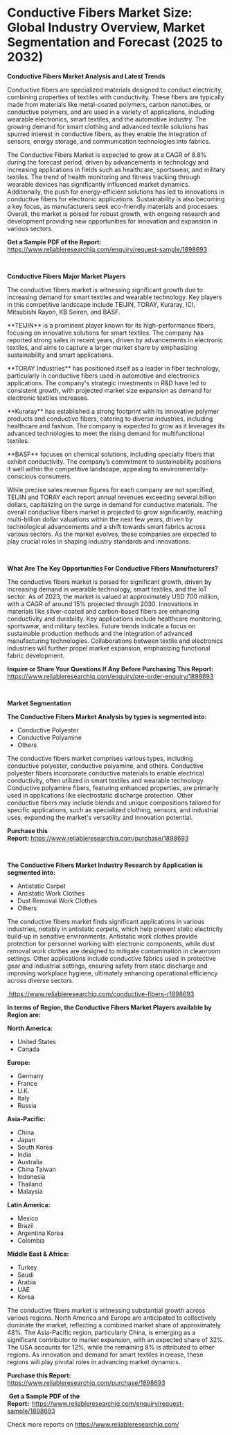 <p><h1>Conductive Fibers Market Size: Global Industry Overview, Market Segmentation and Forecast (2025 to 2032)</h1></p><p><strong>Conductive Fibers Market Analysis and Latest Trends</strong></p>
<p><p>Conductive fibers are specialized materials designed to conduct electricity, combining properties of textiles with conductivity. These fibers are typically made from materials like metal-coated polymers, carbon nanotubes, or conductive polymers, and are used in a variety of applications, including wearable electronics, smart textiles, and the automotive industry. The growing demand for smart clothing and advanced textile solutions has spurred interest in conductive fibers, as they enable the integration of sensors, energy storage, and communication technologies into fabrics.</p><p>The Conductive Fibers Market is expected to grow at a CAGR of 8.8% during the forecast period, driven by advancements in technology and increasing applications in fields such as healthcare, sportswear, and military textiles. The trend of health monitoring and fitness tracking through wearable devices has significantly influenced market dynamics. Additionally, the push for energy-efficient solutions has led to innovations in conductive fibers for electronic applications. Sustainability is also becoming a key focus, as manufacturers seek eco-friendly materials and processes. Overall, the market is poised for robust growth, with ongoing research and development providing new opportunities for innovation and expansion in various sectors.</p></p>
<p><strong>Get a Sample PDF of the Report:&nbsp;</strong> <a href="https://www.reliableresearchiq.com/enquiry/request-sample/1898693?utm_campaign=2282&utm_medium=2&utm_source=Github&utm_content=ia&utm_term=31032025&utm_id=conductive-fibers">https://www.reliableresearchiq.com/enquiry/request-sample/1898693</a></p>
<p>&nbsp;</p>
<p><strong>Conductive Fibers Major Market Players</strong></p>
<p><p>The conductive fibers market is witnessing significant growth due to increasing demand for smart textiles and wearable technology. Key players in this competitive landscape include TEIJIN, TORAY, Kuraray, ICI, Mitsubishi Rayon, KB Seiren, and BASF.</p><p>**TEIJIN** is a prominent player known for its high-performance fibers, focusing on innovative solutions for smart textiles. The company has reported strong sales in recent years, driven by advancements in electronic textiles, and aims to capture a larger market share by emphasizing sustainability and smart applications.</p><p>**TORAY Industries** has positioned itself as a leader in fiber technology, particularly in conductive fibers used in automotive and electronics applications. The company's strategic investments in R&D have led to consistent growth, with projected market size expansion as demand for electronic textiles increases.</p><p>**Kuraray** has established a strong footprint with its innovative polymer products and conductive fibers, catering to diverse industries, including healthcare and fashion. The company is expected to grow as it leverages its advanced technologies to meet the rising demand for multifunctional textiles.</p><p>**BASF** focuses on chemical solutions, including specialty fibers that exhibit conductivity. The company’s commitment to sustainability positions it well within the competitive landscape, appealing to environmentally-conscious consumers.</p><p>While precise sales revenue figures for each company are not specified, TEIJIN and TORAY each report annual revenues exceeding several billion dollars, capitalizing on the surge in demand for conductive materials. The overall conductive fibers market is projected to grow significantly, reaching multi-billion dollar valuations within the next few years, driven by technological advancements and a shift towards smart fabrics across various sectors. As the market evolves, these companies are expected to play crucial roles in shaping industry standards and innovations.</p></p>
<p>&nbsp;</p>
<p><strong>What Are The Key Opportunities For Conductive Fibers Manufacturers?</strong></p>
<p><p>The conductive fibers market is poised for significant growth, driven by increasing demand in wearable technology, smart textiles, and the IoT sector. As of 2023, the market is valued at approximately USD 700 million, with a CAGR of around 15% projected through 2030. Innovations in materials like silver-coated and carbon-based fibers are enhancing conductivity and durability. Key applications include healthcare monitoring, sportswear, and military textiles. Future trends indicate a focus on sustainable production methods and the integration of advanced manufacturing technologies. Collaborations between textile and electronics industries will further propel market expansion, emphasizing functional fabric development.</p></p>
<p><strong>Inquire or Share Your Questions If Any Before Purchasing This Report:</strong> <a href="https://www.reliableresearchiq.com/enquiry/pre-order-enquiry/1898693?utm_campaign=2282&utm_medium=2&utm_source=Github&utm_content=ia&utm_term=31032025&utm_id=conductive-fibers">https://www.reliableresearchiq.com/enquiry/pre-order-enquiry/1898693</a></p>
<p>&nbsp;</p>
<p><strong>Market Segmentation</strong></p>
<p><strong>The Conductive Fibers Market Analysis by types is segmented into:</strong></p>
<p><ul><li>Conductive Polyester</li><li>Conductive Polyamine</li><li>Others</li></ul></p>
<p><p>The conductive fibers market comprises various types, including conductive polyester, conductive polyamine, and others. Conductive polyester fibers incorporate conductive materials to enable electrical conductivity, often utilized in smart textiles and wearable technology. Conductive polyamine fibers, featuring enhanced properties, are primarily used in applications like electrostatic discharge protection. Other conductive fibers may include blends and unique compositions tailored for specific applications, such as specialized clothing, sensors, and industrial uses, expanding the market's versatility and innovation potential.</p></p>
<p><strong>Purchase this Report:&nbsp;</strong><a href="https://www.reliableresearchiq.com/purchase/1898693?utm_campaign=2282&utm_medium=2&utm_source=Github&utm_content=ia&utm_term=31032025&utm_id=conductive-fibers">https://www.reliableresearchiq.com/purchase/1898693</a></p>
<p>&nbsp;</p>
<p><strong>The Conductive Fibers Market Industry Research by Application is segmented into:</strong></p>
<p><ul><li>Antistatic Carpet</li><li>Antistatic Work Clothes</li><li>Dust Removal Work Clothes</li><li>Others</li></ul></p>
<p><p>The conductive fibers market finds significant applications in various industries, notably in antistatic carpets, which help prevent static electricity build-up in sensitive environments. Antistatic work clothes provide protection for personnel working with electronic components, while dust removal work clothes are designed to mitigate contamination in cleanroom settings. Other applications include conductive fabrics used in protective gear and industrial settings, ensuring safety from static discharge and improving workplace hygiene, ultimately enhancing operational efficiency across diverse sectors.</p></p>
<p><a href="https://www.reliableresearchiq.com/conductive-fibers-r1898693?utm_campaign=2282&utm_medium=2&utm_source=Github&utm_content=ia&utm_term=31032025&utm_id=conductive-fibers">&nbsp;https://www.reliableresearchiq.com/conductive-fibers-r1898693</a></p>
<p><strong>In terms of Region, the Conductive Fibers Market Players available by Region are:</strong></p>
<p>
    <p> <strong> North America: </strong>
        <ul>
            <li>United States</li>
            <li>Canada</li>
        </ul>
        </p> 
    <p> <strong> Europe: </strong>
        <ul>
            <li>Germany</li>
            <li>France</li>
            <li>U.K.</li>
            <li>Italy</li>
            <li>Russia</li>
        </ul>
        </p> 
    <p> <strong> Asia-Pacific: </strong>
        <ul>
            <li>China</li>
            <li>Japan</li>
            <li>South Korea</li>
            <li>India</li>
            <li>Australia</li>
            <li>China Taiwan</li>
            <li>Indonesia</li>
            <li>Thailand</li>
            <li>Malaysia</li>
        </ul>
        </p> 
    <p> <strong> Latin America: </strong>
        <ul>
            <li>Mexico</li>
            <li>Brazil</li>
            <li>Argentina Korea</li>
            <li>Colombia</li>
        </ul>
        </p> 
    <p> <strong> Middle East & Africa: </strong>
        <ul>
            <li>Turkey</li>
            <li>Saudi</li>
            <li>Arabia</li>
            <li>UAE</li>
            <li>Korea</li>
        </ul>
    </p>
    </p>
<p><p>The conductive fibers market is witnessing substantial growth across various regions. North America and Europe are anticipated to collectively dominate the market, reflecting a combined market share of approximately 48%. The Asia-Pacific region, particularly China, is emerging as a significant contributor to market expansion, with an expected share of 32%. The USA accounts for 12%, while the remaining 8% is attributed to other regions. As innovation and demand for smart textiles increase, these regions will play pivotal roles in advancing market dynamics.</p></p>
<p><strong>Purchase this Report: </strong><a href="https://www.reliableresearchiq.com/purchase/1898693?utm_campaign=2282&utm_medium=2&utm_source=Github&utm_content=ia&utm_term=31032025&utm_id=conductive-fibers">https://www.reliableresearchiq.com/purchase/1898693</a></p>
<p>&nbsp;<strong>Get a Sample PDF of the Report:&nbsp;&nbsp;</strong><a href="https://www.reliableresearchiq.com/enquiry/request-sample/1898693?utm_campaign=2282&utm_medium=2&utm_source=Github&utm_content=ia&utm_term=31032025&utm_id=conductive-fibers">https://www.reliableresearchiq.com/enquiry/request-sample/1898693</a></p>
<p><strong></strong></p>
<p>Check more reports on <a href="https://www.reliableresearchiq.com/?utm_campaign=2282&utm_medium=2&utm_source=Github&utm_content=ia&utm_term=31032025&utm_id=conductive-fibers">https://www.reliableresearchiq.com/</a></p>